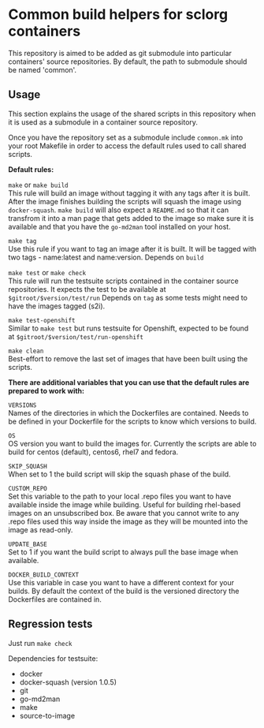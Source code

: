 Common build helpers for sclorg containers
==========================================

This repository is aimed to be added as git submodule into particular
containers' source repositories.  By default, the path to submodule should be
named 'common'.

Usage
-----

This section explains the usage of the shared scripts in this repository when
it is used as a submodule in a container source repository.

Once you have the repository set as a submodule include `common.mk` into your
root Makefile in order to access the default rules used to call shared scripts.

**Default rules:**

`make` or `make build`  
This rule will build an image without tagging it with any tags after it is built.
After the image finishes building the scripts will squash the image using `docker-squash`.
`make build` will also expect a `README.md` so that it can transfrom it into
a man page that gets added to the image so make sure it is available and that
you have the `go-md2man` tool installed on your host.


`make tag`  
Use this rule if you want to tag an image after it is built. It will be tagged with
two tags - name:latest and name:version.
Depends on `build`

`make test` or `make check`  
This rule will run the testsuite scripts contained in the container source repositories.
It expects the test to be available at `$gitroot/$version/test/run`
Depends on `tag` as some tests might need to have the images tagged (s2i).

`make test-openshift`  
Similar to `make test` but runs testsuite for Openshift, expected to be found at
`$gitroot/$version/test/run-openshift`

`make clean`  
Best-effort to remove the last set of images that have been built using the scripts.

**There are additional variables that you can use that the default rules are prepared to
work with:**

`VERSIONS`  
Names of the directories in which the Dockerfiles are contained. Needs to be defined in your
Dockerfile for the scripts to know which versions to build.

`OS`  
OS version you want to build the images for. Currently the scripts are able to build for
centos (default), centos6, rhel7 and fedora.

`SKIP_SQUASH`  
When set to 1 the build script will skip the squash phase of the build.

`CUSTOM_REPO`  
Set this variable to the path to your local .repo files you want to have available inside
the image while building. Useful for building rhel-based images on an unsubscribed box.
Be aware that you cannot write to any .repo files used this way inside the image as they
will be mounted into the image as read-only.

`UPDATE_BASE`  
Set to 1 if you want the build script to always pull the base image when available.

`DOCKER_BUILD_CONTEXT`  
Use this variable in case you want to have a different context for your builds. By default
the context of the build is the versioned directory the Dockerfiles are contained in.

Regression tests
----------------

Just run `make check`

Dependencies for testsuite:

- docker
- docker-squash (version 1.0.5)
- git
- go-md2man
- make
- source-to-image
